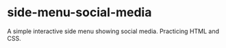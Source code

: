 # side-menu-social-media
A simple interactive side menu showing social media. Practicing HTML and CSS.
